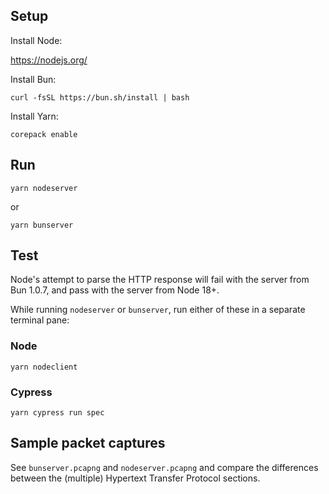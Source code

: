 ## Setup

Install Node:

https://nodejs.org/

Install Bun:

```curl -fsSL https://bun.sh/install | bash```

Install Yarn:

```corepack enable```

## Run

```yarn nodeserver```

or

```yarn bunserver```

## Test

Node's attempt to parse the HTTP response will fail with the server from Bun 1.0.7, and pass with the server from Node 18+.

While running `nodeserver` or `bunserver`, run either of these in a separate terminal pane:

### Node

```yarn nodeclient```

### Cypress

```yarn cypress run spec```

## Sample packet captures

See `bunserver.pcapng` and `nodeserver.pcapng` and compare the differences between the (multiple) Hypertext Transfer Protocol sections.
